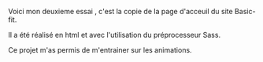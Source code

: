 Voici mon deuxieme essai , c'est la copie de la page d'acceuil du site Basic-fit.

Il a été réalisé en html et avec l'utilisation du préprocesseur Sass.

Ce projet m'as permis de m'entrainer sur les animations.
